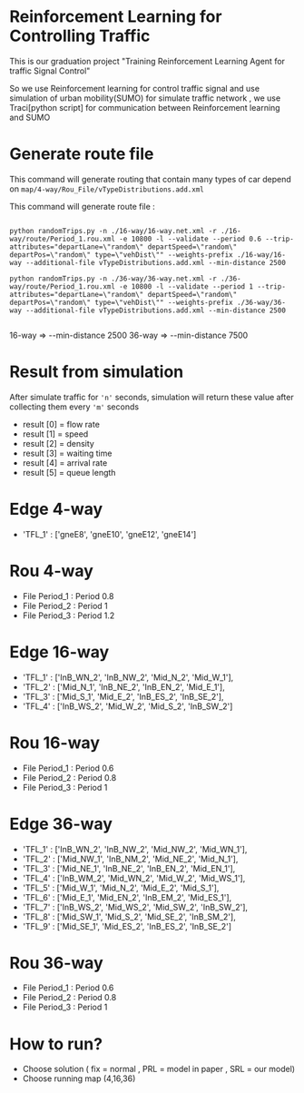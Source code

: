# Reinforcement Learning for Controlling Traffic

This is our graduation project 
"Training Reinforcement Learning Agent for traffic Signal Control"

So we use Reinforcement learning for control traffic signal and use simulation of urban mobility(SUMO)
for simulate traffic network , we use Traci[python script] for communication between Reinforcement learning and SUMO

# Generate route file

This command will generate routing that contain many types of car depend on `map/4-way/Rou_File/vTypeDistributions.add.xml`

This command will generate route file :
```

python randomTrips.py -n ./16-way/16-way.net.xml -r ./16-way/route/Period_1.rou.xml -e 10800 -l --validate --period 0.6 --trip-attributes="departLane=\"random\" departSpeed=\"random\" departPos=\"random\" type=\"vehDist\"" --weights-prefix ./16-way/16-way --additional-file vTypeDistributions.add.xml --min-distance 2500 

python randomTrips.py -n ./36-way/36-way.net.xml -r ./36-way/route/Period_1.rou.xml -e 10800 -l --validate --period 1 --trip-attributes="departLane=\"random\" departSpeed=\"random\" departPos=\"random\" type=\"vehDist\"" --weights-prefix ./36-way/36-way --additional-file vTypeDistributions.add.xml --min-distance 2500


```

16-way => --min-distance 2500 
36-way => --min-distance 7500 

<!-- # Running simulation

Run simulator with normal traffic light solution : -->
# Result from simulation

After simulate traffic for `'n'` seconds, simulation will return these value after collecting them every `'m'` seconds
* result [0] = flow rate
* result [1] = speed
* result [2] = density
* result [3] = waiting time
* result [4] = arrival rate
* result [5] = queue length

# Edge 4-way
* 'TFL_1' : ['gneE8', 'gneE10', 'gneE12', 'gneE14'] 

# Rou 4-way
* File Period_1 : Period 0.8
* File Period_2 : Period 1
* File Period_3 : Period 1.2

# Edge 16-way
* 'TFL_1' : ['InB_WN_2', 'InB_NW_2', 'Mid_N_2', 'Mid_W_1'],
* 'TFL_2' : ['Mid_N_1', 'InB_NE_2', 'InB_EN_2', 'Mid_E_1'],
* 'TFL_3' : ['Mid_S_1', 'Mid_E_2', 'InB_ES_2', 'InB_SE_2'],
* 'TFL_4' : ['InB_WS_2', 'Mid_W_2', 'Mid_S_2', 'InB_SW_2']

# Rou 16-way
* File Period_1 : Period 0.6
* File Period_2 : Period 0.8
* File Period_3 : Period 1

# Edge 36-way
* 'TFL_1' : ['InB_WN_2', 'InB_NW_2', 'Mid_NW_2', 'Mid_WN_1'],
* 'TFL_2' : ['Mid_NW_1', 'InB_NM_2', 'Mid_NE_2', 'Mid_N_1'],
* 'TFL_3' : ['Mid_NE_1', 'InB_NE_2', 'InB_EN_2', 'Mid_EN_1'],
* 'TFL_4' : ['InB_WM_2', 'Mid_WN_2', 'Mid_W_2', 'Mid_WS_1'],
* 'TFL_5' : ['Mid_W_1', 'Mid_N_2', 'Mid_E_2', 'Mid_S_1'],
* 'TFL_6' : ['Mid_E_1', 'Mid_EN_2', 'InB_EM_2', 'Mid_ES_1'],
* 'TFL_7' : ['InB_WS_2', 'Mid_WS_2', 'Mid_SW_2', 'InB_SW_2'],
* 'TFL_8' : ['Mid_SW_1', 'Mid_S_2', 'Mid_SE_2', 'InB_SM_2'],
* 'TFL_9' : ['Mid_SE_1', 'Mid_ES_2', 'InB_ES_2', 'InB_SE_2']

# Rou 36-way
* File Period_1 : Period 0.6
* File Period_2 : Period 0.8
* File Period_3 : Period 1

# How to run?
* Choose solution ( fix = normal , PRL = model in paper , SRL = our model)
* Choose running map (4,16,36)
